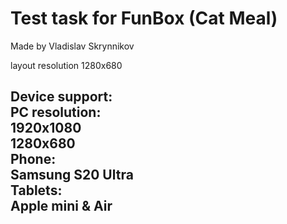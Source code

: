 <h1>Test task for FunBox (Cat Meal)</h1>
Made by Vladislav Skrynnikov


layout resolution 1280x680

<h2>Device support:<br>
PC resolution:<br>
1920x1080<br>
1280x680<br>
Phone:<br>
Samsung S20 Ultra<br>
Tablets:<br>
Apple mini & Air
<h2>

